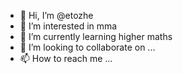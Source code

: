 - 👋 Hi, I’m @etozhe
- 👀 I’m interested in mma
- 🌱 I’m currently learning higher maths
- 💞️ I’m looking to collaborate on ...
- 📫 How to reach me ...

<!---
etozhe/etozhe is a ✨ special ✨ repository because its `README.md` (this file) appears on your GitHub profile.
You can click the Preview link to take a look at your changes.
--->

